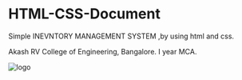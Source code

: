 # HTML-CSS-Document
Simple INEVNTORY MANAGEMENT SYSTEM ,by using html and css.

Akash
RV College of Engineering, Bangalore.
I year MCA.

![logo](https://user-images.githubusercontent.com/60318943/158059374-d02b89fe-21b1-4d5c-8889-676ac51d2865.jpeg)
